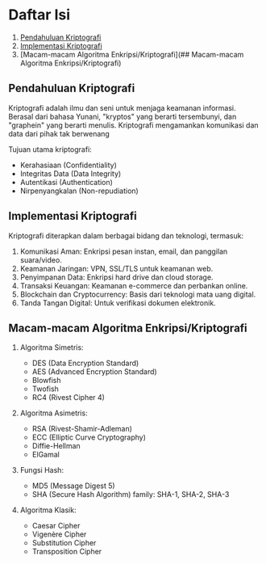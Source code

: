 # Daftar Isi

1. [Pendahuluan Kriptografi](#pendahuluan-kriptografi)
2. [Implementasi Kriptografi](#implementasi-kriptografi)
3. [Macam-macam Algoritma Enkripsi/Kriptografi](## Macam-macam Algoritma Enkripsi/Kriptografi)

## Pendahuluan Kriptografi

Kriptografi adalah ilmu dan seni untuk menjaga keamanan informasi. Berasal dari
bahasa Yunani, "kryptos" yang berarti tersembunyi, dan "graphein" yang berarti
menulis. Kriptografi mengamankan komunikasi dan data dari pihak tak berwenang

Tujuan utama kriptografi:

- Kerahasiaan (Confidentiality)
- Integritas Data (Data Integrity)
- Autentikasi (Authentication)
- Nirpenyangkalan (Non-repudiation)

## Implementasi Kriptografi

Kriptografi diterapkan dalam berbagai bidang dan teknologi, termasuk:

1. Komunikasi Aman: Enkripsi pesan instan, email, dan panggilan suara/video.
2. Keamanan Jaringan: VPN, SSL/TLS untuk keamanan web.
3. Penyimpanan Data: Enkripsi hard drive dan cloud storage.
4. Transaksi Keuangan: Keamanan e-commerce dan perbankan online.
5. Blockchain dan Cryptocurrency: Basis dari teknologi mata uang digital.
6. Tanda Tangan Digital: Untuk verifikasi dokumen elektronik.

## Macam-macam Algoritma Enkripsi/Kriptografi

1. Algoritma Simetris:

   - DES (Data Encryption Standard)
   - AES (Advanced Encryption Standard)
   - Blowfish
   - Twofish
   - RC4 (Rivest Cipher 4)

2. Algoritma Asimetris:

   - RSA (Rivest-Shamir-Adleman)
   - ECC (Elliptic Curve Cryptography)
   - Diffie-Hellman
   - ElGamal

3. Fungsi Hash:

   - MD5 (Message Digest 5)
   - SHA (Secure Hash Algorithm) family: SHA-1, SHA-2, SHA-3

4. Algoritma Klasik:

   - Caesar Cipher
   - Vigenère Cipher
   - Substitution Cipher
   - Transposition Cipher

